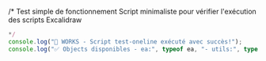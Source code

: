 /*
Test simple de fonctionnement
Script minimaliste pour vérifier l'exécution des scripts Excalidraw

```javascript
*/
console.log("🚀 WORKS - Script test-oneline exécuté avec succès!");
console.log("✅ Objects disponibles - ea:", typeof ea, "- utils:", typeof utils);
